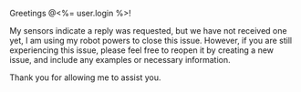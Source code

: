 Greetings @<%= user.login %>!

My sensors indicate a reply was requested, but we have not received one yet, I am using my robot powers to close this issue. However, if you are still experiencing this issue, please feel free to reopen it by creating a new issue, and include any examples or necessary information.

Thank you for allowing me to assist you.
